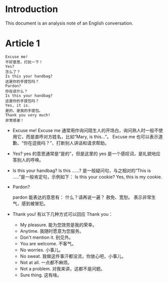 # Introduction

This document is an analysis note of an English conversation.

# Article 1

```text
Excuse me!
不好意思，打扰一下！
Yes?
怎么了？
Is this your handbag?
这是你的手提包吗？
Pardon?
你在说什么？
Is this your handbag?
这是你的手提包吗？
Yes, it is.
是的，是我的手提包。
Thank you very much!
非常感谢！
```

* Excuse me!
    Excuse me 通常用作询问陌生人的开场白，询问熟人时一般不使用它，而是直呼对方姓名，比如“Mary, is this...”。
    Excuse me 也可以表示道歉、“你在逗我吗？”、打断别人讲话和请求帮助。

* Yes?
    yes 的意思通常是“是的”，但是这里的 yes 是一个感叹词，是礼貌地应答别人的呼唤。
    
* Is this your handbag?
    Is this ......? 是一般疑问句，与之相对的“This is .....”是一般肯定句，示例如下：
    Is this your cookie?
    Yes, this is my cookie.
    
* Pardon?

    pardon 能表达的意思有：
    什么？请再说一遍？
    赦免、宽恕。
    表示非常生气，感到被冒犯。

* Thank you!
    有以下几种方式可以回应 Thank you：

    * My pleasure.
        能为您效劳是我的荣幸。
    * Anytime.
        我随时愿意为您服务。
    * Don't mention it.
        别见外。
    * You are welcome.
        不客气。
    * No worries.
        小事儿。
    * No sweat.
        我做这件事汗都没流，你放心吧，小事儿。
    * Not at all.
        一点都不麻烦。
    * Not a problem.
        对我来讲，这都不是问题。
    * Sure thing.
        这有啥。
